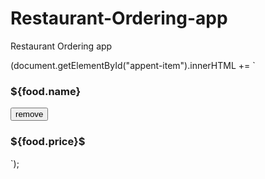 # Restaurant-Ordering-app
Restaurant Ordering app



(document.getElementById("appent-item").innerHTML += `
<div id="summery-item" class="summery-item">
  <div class="summery-flex">
    <h3>${food.name}</h3>
    <button class="remove-btn">remove</button>
  </div>
  <h3>${food.price}$</h3>
</div>`);